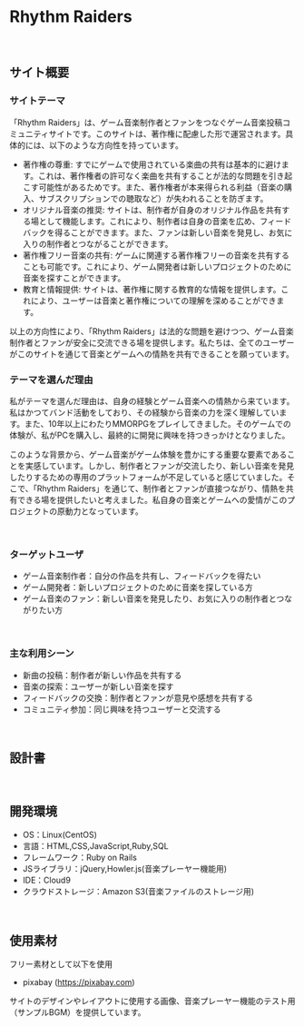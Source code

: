 # Rhythm Raiders
​
## サイト概要
### サイトテーマ
「Rhythm Raiders」は、ゲーム音楽制作者とファンをつなぐゲーム音楽投稿コミュニティサイトです。このサイトは、著作権に配慮した形で運営されます。具体的には、以下のような方向性を持っています。
- 著作権の尊重: すでにゲームで使用されている楽曲の共有は基本的に避けます。これは、著作権者の許可なく楽曲を共有することが法的な問題を引き起こす可能性があるためです。また、著作権者が本来得られる利益（音楽の購入、サブスクリプションでの聴取など）が失われることを防ぎます。
- オリジナル音楽の推奨: サイトは、制作者が自身のオリジナル作品を共有する場として機能します。これにより、制作者は自身の音楽を広め、フィードバックを得ることができます。また、ファンは新しい音楽を発見し、お気に入りの制作者とつながることができます。
- 著作権フリー音楽の共有: ゲームに関連する著作権フリーの音楽を共有することも可能です。これにより、ゲーム開発者は新しいプロジェクトのために音楽を探すことができます。
- 教育と情報提供: サイトは、著作権に関する教育的な情報を提供します。これにより、ユーザーは音楽と著作権についての理解を深めることができます。

以上の方向性により、「Rhythm Raiders」は法的な問題を避けつつ、ゲーム音楽制作者とファンが安全に交流できる場を提供します。私たちは、全てのユーザーがこのサイトを通じて音楽とゲームへの情熱を共有できることを願っています。
​
### テーマを選んだ理由
私がテーマを選んだ理由は、自身の経験とゲーム音楽への情熱から来ています。私はかつてバンド活動をしており、その経験から音楽の力を深く理解しています。また、10年以上にわたりMMORPGをプレイしてきました。そのゲームでの体験が、私がPCを購入し、最終的に開発に興味を持つきっかけとなりました。

このような背景から、ゲーム音楽がゲーム体験を豊かにする重要な要素であることを実感しています。しかし、制作者とファンが交流したり、新しい音楽を発見したりするための専用のプラットフォームが不足していると感じていました。そこで、「Rhythm Raiders」を通じて、制作者とファンが直接つながり、情熱を共有できる場を提供したいと考えました。私自身の音楽とゲームへの愛情がこのプロジェクトの原動力となっています。


​
### ターゲットユーザ
- ゲーム音楽制作者：自分の作品を共有し、フィードバックを得たい
- ゲーム開発者：新しいプロジェクトのために音楽を探している方
- ゲーム音楽のファン：新しい音楽を発見したり、お気に入りの制作者とつながりたい方


​
### 主な利用シーン
- 新曲の投稿：制作者が新しい作品を共有する
- 音楽の探索：ユーザーが新しい音楽を探す
- フィードバックの交換：制作者とファンが意見や感想を共有する
- コミュニティ参加：同じ興味を持つユーザーと交流する

​
## 設計書

​
## 開発環境
- OS：Linux(CentOS)
- 言語：HTML,CSS,JavaScript,Ruby,SQL
- フレームワーク：Ruby on Rails
- JSライブラリ：jQuery,Howler.js(音楽プレーヤー機能用)
- IDE：Cloud9
- クラウドストレージ：Amazon S3(音楽ファイルのストレージ用)

​
## 使用素材
フリー素材として以下を使用
- pixabay (https://pixabay.com)

サイトのデザインやレイアウトに使用する画像、音楽プレーヤー機能のテスト用（サンプルBGM）を提供しています。
